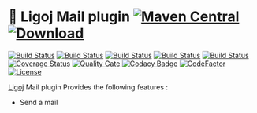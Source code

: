 # :link: Ligoj Mail plugin [![Maven Central](https://maven-badges.herokuapp.com/maven-central/org.ligoj.plugin/plugin-mail/badge.svg)](https://maven-badges.herokuapp.com/maven-central/org.ligoj.plugin/plugin-mail) [![Download](https://api.bintray.com/packages/ligoj/maven-repo/plugin-mail/images/download.svg) ](https://bintray.com/ligoj/maven-repo/plugin-mail/_latestVersion)

[![Build Status](https://travis-ci.org/ligoj/plugin-mail.svg?branch=master)](https://travis-ci.org/ligoj/plugin-mail)
[![Build Status](https://circleci.com/gh/ligoj/plugin-mail.svg?style=svg)](https://circleci.com/gh/ligoj/plugin-mail)
[![Build Status](https://codeship.com/projects/9eb96ee0-0032-0135-2257-76737245ebb2/status?branch=master)](https://codeship.com/projects/212488)
[![Build Status](https://semaphoreci.com/api/v1/ligoj/plugin-mail/branches/master/shields_badge.svg)](https://semaphoreci.com/ligoj/plugin-mail)
[![Build Status](https://ci.appveyor.com/api/projects/status/8925yfij6420xa6m/branch/master?svg=true)](https://ci.appveyor.com/project/ligoj/plugin-mail/branch/master)
[![Coverage Status](https://coveralls.io/repos/github/ligoj/plugin-mail/badge.svg?branch=master)](https://coveralls.io/github/ligoj/plugin-mail?branch=master)
[![Quality Gate](https://sonarcloud.io/api/badges/gate?key=org.ligoj.plugin:plugin-mail)](https://sonarcloud.io/dashboard/index/org.ligoj.plugin:plugin-mail)
[![Codacy Badge](https://api.codacy.com/project/badge/Grade/74bea6b3429d43b6a3deaf6d50811096)](https://www.codacy.com/app/ligoj/plugin-mail?utm_source=github.com&amp;utm_medium=referral&amp;utm_content=ligoj/plugin-mail&amp;utm_campaign=Badge_Grade)
[![CodeFactor](https://www.codefactor.io/repository/github/ligoj/plugin-mail/badge)](https://www.codefactor.io/repository/github/ligoj/plugin-mail)
[![License](http://img.shields.io/:license-mit-blue.svg)](http://fabdouglas.mit-license.org/)

[Ligoj](https://github.com/ligoj/ligoj) Mail plugin
Provides the following features :
- Send a mail
